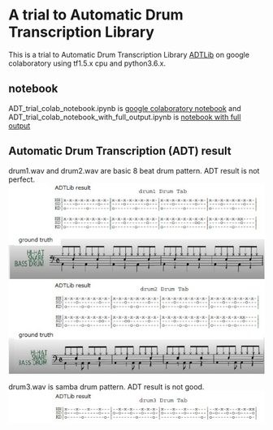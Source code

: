 # A trial to Automatic Drum Transcription Library

This is a trial to Automatic Drum Transcription Library [ADTLib](https://github.com/CarlSouthall/ADTLib) on google colaboratory using  tf1.5.x cpu and python3.6.x.  

## notebook
ADT_trial_colab_notebook.ipynb is [google colaboratory notebook](https://colab.research.google.com/github/shun60s/ADTLib-trial/blob/master/ADT_trial_colab_notebook.ipynb) and ADT_trial_colab_notebook_with_full_output.ipynb is [notebook with full output](https://colab.research.google.com/github/shun60s/ADTLib-trial/blob/master/ADT_trial_colab_notebook_with_full_output.ipynb)  


## Automatic Drum Transcription (ADT) result 
drum1.wav and drum2.wav are basic 8 beat drum pattern. ADT result is not perfect.  
![figure1](docs/drum1_result_vs_ground_truth.jpg)  
![figure2](docs/drum2_result_vs_ground_truth.jpg)  

drum3.wav is samba drum pattern. ADT result is not good.  
![figure3](docs/drum3_result_.jpg)  









